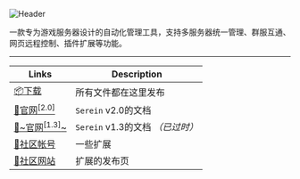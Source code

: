 ![Header](https://capsule-render.vercel.app/api?type=Waving&color=timeGradient&height=200&animation=fadeIn&section=header&text=Serein&fontSize=70)

一款专为游戏服务器设计的自动化管理工具，支持多服务器统一管理、群服互通、网页远程控制、插件扩展等功能。

---

| Links                                                        | Description                      |
| ------------------------------------------------------------ | -------------------------------- |
| [📦下载](https://github.com/SereinDev/Serein/releases/latest) | 所有文件都在这里发布             |
| [🔗官网<sup>[2.0]</sup>](https://sereindev.github.io/)        | `Serein` v2.0的文档              |
| [🔗~官网<sup>[1.3]</sup>~](https://serein.cc/)                | `Serein` v1.3的文档 _（已过时）_ |
| [🌌社区帐号](https://github.com/SereinCommunity)              | 一些扩展                         |
| [🔗社区网站](https://sereincommunity.github.io/)              | 扩展的发布页                     |
